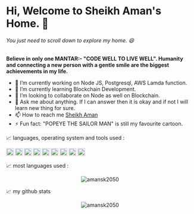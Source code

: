 # Hi, Welcome to Sheikh Aman's Home. 👋

###### You just need to scroll down to explore my home. 😄

**Believe in only one MANTAR:- "CODE WELL TO LIVE WELL".
Humanity and connecting a new person with a gentle smile are the biggest achievements in my life.**


- 🔭 I’m currently working on Node JS, Postgresql, AWS Lamda function.
- 🌱 I’m currently learning Blockchain Development.
- 👯 I’m looking to collaborate on Node as well on Blockchain.
- 💬 Ask me about anything. If I can answer then it is okay and if not I will learn new thing for sure.
- 📫 How to reach me [Sheikh Aman](https://www.linkedin.com/in/sk-aman-77a785167/)
- ⚡ Fun fact: "POPEYE THE SAILOR MAN" is still my favourite cartoon.

📈 languages, operating system and tools used :

<code><img height="20" src="https://img.shields.io/badge/JavaScript-F7DF1E?style=for-the-badge&logo=javascript&logoColor=black"></code>
<code><img height="20" src="https://img.shields.io/badge/Node.js-339933?style=for-the-badge&logo=nodedotjs&logoColor=white"></code>
<code><img height="20" src="https://img.shields.io/badge/Python-3776AB?style=for-the-badge&logo=python&logoColor=white"></code>
<code><img height="20" src="https://img.shields.io/badge/PostgreSQL-316192?style=for-the-badge&logo=postgresql&logoColor=white"></code>
<code><img height="20" src="https://img.shields.io/badge/Bitbucket-330F63?style=for-the-badge&logo=bitbucket&logoColor=white"></code>
<code><img height="20" src="https://img.shields.io/badge/Amazon AWS-{232F3E}?style=for-the-badge&logo=amazonaws&logoColor=white"></code>
<code><img height="20" src="https://img.shields.io/badge/Ubuntu-E95420?style=for-the-badge&logo=ubuntu&logoColor=white"></code>
<code><img height="20" src="https://img.shields.io/badge/Visual_Studio_Code-0078D4?style=for-the-badge&logo=visual%20studio%20code&logoColor=white"></code>
<code><img height="20" src="https://img.shields.io/badge/pycharm-143?style=for-the-badge&logo=pycharm&logoColor=black&color=black&labelColor=green"></code>


📈 most languages used :
<p align="center"> <img src="https://github-readme-stats.vercel.app/api/top-langs/?username=amansk2050" alt="amansk2050" />

📈 my github stats

<p align="center"> <img src="https://github-readme-stats.vercel.app/api?username=amansk2050&show_icons=true&theme=gotham" alt="amansk2050" />
